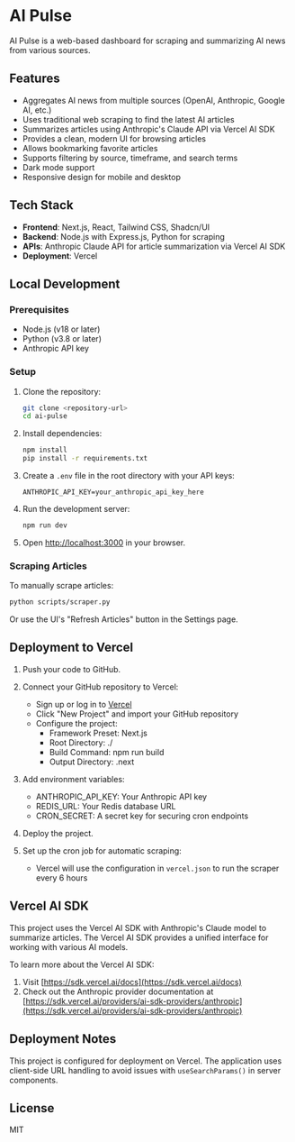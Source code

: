 # AI Pulse

AI Pulse is a web-based dashboard for scraping and summarizing AI news from various sources.

## Features

- Aggregates AI news from multiple sources (OpenAI, Anthropic, Google AI, etc.)
- Uses traditional web scraping to find the latest AI articles
- Summarizes articles using Anthropic's Claude API via Vercel AI SDK
- Provides a clean, modern UI for browsing articles
- Allows bookmarking favorite articles
- Supports filtering by source, timeframe, and search terms
- Dark mode support
- Responsive design for mobile and desktop

## Tech Stack

- **Frontend**: Next.js, React, Tailwind CSS, Shadcn/UI
- **Backend**: Node.js with Express.js, Python for scraping
- **APIs**: Anthropic Claude API for article summarization via Vercel AI SDK
- **Deployment**: Vercel

## Local Development

### Prerequisites

- Node.js (v18 or later)
- Python (v3.8 or later)
- Anthropic API key

### Setup

1. Clone the repository:
   ```bash
   git clone <repository-url>
   cd ai-pulse
   ```

2. Install dependencies:
   ```bash
   npm install
   pip install -r requirements.txt
   ```

3. Create a `.env` file in the root directory with your API keys:
   ```
   ANTHROPIC_API_KEY=your_anthropic_api_key_here
   ```

4. Run the development server:
   ```bash
   npm run dev
   ```

5. Open [http://localhost:3000](http://localhost:3000) in your browser.

### Scraping Articles

To manually scrape articles:

```bash
python scripts/scraper.py
```

Or use the UI's "Refresh Articles" button in the Settings page.

## Deployment to Vercel

1. Push your code to GitHub.

2. Connect your GitHub repository to Vercel:
   - Sign up or log in to [Vercel](https://vercel.com)
   - Click "New Project" and import your GitHub repository
   - Configure the project:
     - Framework Preset: Next.js
     - Root Directory: ./
     - Build Command: npm run build
     - Output Directory: .next

3. Add environment variables:
   - ANTHROPIC_API_KEY: Your Anthropic API key
   - REDIS_URL: Your Redis database URL
   - CRON_SECRET: A secret key for securing cron endpoints

4. Deploy the project.

5. Set up the cron job for automatic scraping:
   - Vercel will use the configuration in `vercel.json` to run the scraper every 6 hours

## Vercel AI SDK

This project uses the Vercel AI SDK with Anthropic's Claude model to summarize articles. The Vercel AI SDK provides a unified interface for working with various AI models.

To learn more about the Vercel AI SDK:
1. Visit [https://sdk.vercel.ai/docs](https://sdk.vercel.ai/docs)
2. Check out the Anthropic provider documentation at [https://sdk.vercel.ai/providers/ai-sdk-providers/anthropic](https://sdk.vercel.ai/providers/ai-sdk-providers/anthropic)

## Deployment Notes

This project is configured for deployment on Vercel. The application uses client-side URL handling to avoid issues with `useSearchParams()` in server components.

## License

MIT

